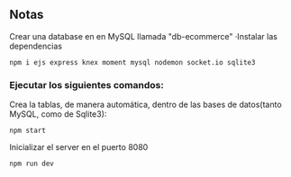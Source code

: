## Notas
Crear una database en en MySQL llamada "db-ecommerce"
·Instalar las dependencias
```
npm i ejs express knex moment mysql nodemon socket.io sqlite3
```
### Ejecutar los siguientes comandos:  
Crea la tablas, de manera automática, dentro de las bases de datos(tanto MySQL, como de Sqlite3):
```
npm start
```
Inicializar el server en el puerto 8080
```
npm run dev
```